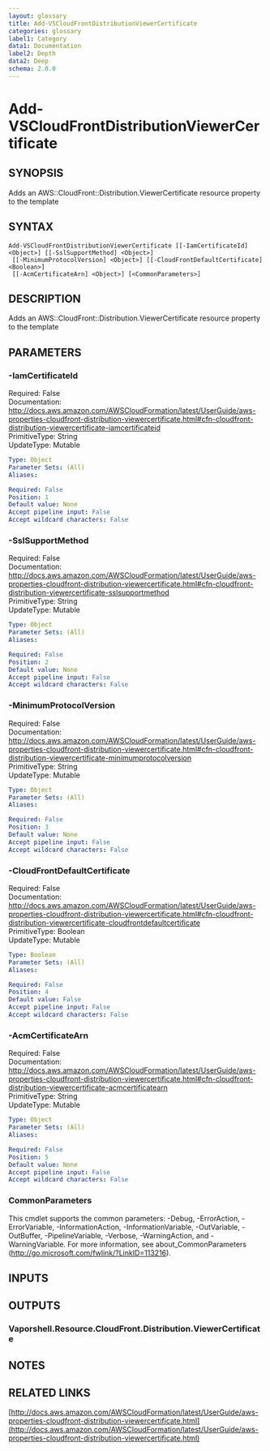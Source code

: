```yaml
---
layout: glossary
title: Add-VSCloudFrontDistributionViewerCertificate
categories: glossary
label1: Category
data1: Documentation
label2: Depth
data2: Deep
schema: 2.0.0
---
```


# Add-VSCloudFrontDistributionViewerCertificate

## SYNOPSIS
Adds an AWS::CloudFront::Distribution.ViewerCertificate resource property to the template

## SYNTAX

```
Add-VSCloudFrontDistributionViewerCertificate [[-IamCertificateId] <Object>] [[-SslSupportMethod] <Object>]
 [[-MinimumProtocolVersion] <Object>] [[-CloudFrontDefaultCertificate] <Boolean>]
 [[-AcmCertificateArn] <Object>] [<CommonParameters>]
```

## DESCRIPTION
Adds an AWS::CloudFront::Distribution.ViewerCertificate resource property to the template

## PARAMETERS

### -IamCertificateId
Required: False    
Documentation: http://docs.aws.amazon.com/AWSCloudFormation/latest/UserGuide/aws-properties-cloudfront-distribution-viewercertificate.html#cfn-cloudfront-distribution-viewercertificate-iamcertificateid    
PrimitiveType: String    
UpdateType: Mutable

```yaml
Type: Object
Parameter Sets: (All)
Aliases:

Required: False
Position: 1
Default value: None
Accept pipeline input: False
Accept wildcard characters: False
```

### -SslSupportMethod
Required: False    
Documentation: http://docs.aws.amazon.com/AWSCloudFormation/latest/UserGuide/aws-properties-cloudfront-distribution-viewercertificate.html#cfn-cloudfront-distribution-viewercertificate-sslsupportmethod    
PrimitiveType: String    
UpdateType: Mutable

```yaml
Type: Object
Parameter Sets: (All)
Aliases:

Required: False
Position: 2
Default value: None
Accept pipeline input: False
Accept wildcard characters: False
```

### -MinimumProtocolVersion
Required: False    
Documentation: http://docs.aws.amazon.com/AWSCloudFormation/latest/UserGuide/aws-properties-cloudfront-distribution-viewercertificate.html#cfn-cloudfront-distribution-viewercertificate-minimumprotocolversion    
PrimitiveType: String    
UpdateType: Mutable

```yaml
Type: Object
Parameter Sets: (All)
Aliases:

Required: False
Position: 3
Default value: None
Accept pipeline input: False
Accept wildcard characters: False
```

### -CloudFrontDefaultCertificate
Required: False    
Documentation: http://docs.aws.amazon.com/AWSCloudFormation/latest/UserGuide/aws-properties-cloudfront-distribution-viewercertificate.html#cfn-cloudfront-distribution-viewercertificate-cloudfrontdefaultcertificate    
PrimitiveType: Boolean    
UpdateType: Mutable

```yaml
Type: Boolean
Parameter Sets: (All)
Aliases:

Required: False
Position: 4
Default value: False
Accept pipeline input: False
Accept wildcard characters: False
```

### -AcmCertificateArn
Required: False    
Documentation: http://docs.aws.amazon.com/AWSCloudFormation/latest/UserGuide/aws-properties-cloudfront-distribution-viewercertificate.html#cfn-cloudfront-distribution-viewercertificate-acmcertificatearn    
PrimitiveType: String    
UpdateType: Mutable

```yaml
Type: Object
Parameter Sets: (All)
Aliases:

Required: False
Position: 5
Default value: None
Accept pipeline input: False
Accept wildcard characters: False
```

### CommonParameters
This cmdlet supports the common parameters: -Debug, -ErrorAction, -ErrorVariable, -InformationAction, -InformationVariable, -OutVariable, -OutBuffer, -PipelineVariable, -Verbose, -WarningAction, and -WarningVariable.
For more information, see about_CommonParameters (http://go.microsoft.com/fwlink/?LinkID=113216).

## INPUTS

## OUTPUTS

### Vaporshell.Resource.CloudFront.Distribution.ViewerCertificate

## NOTES

## RELATED LINKS

[http://docs.aws.amazon.com/AWSCloudFormation/latest/UserGuide/aws-properties-cloudfront-distribution-viewercertificate.html](http://docs.aws.amazon.com/AWSCloudFormation/latest/UserGuide/aws-properties-cloudfront-distribution-viewercertificate.html)

